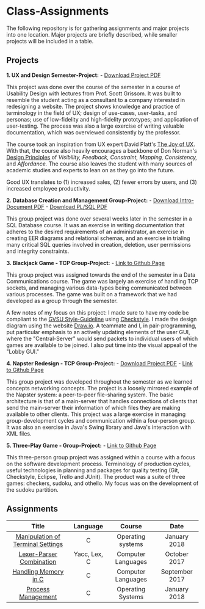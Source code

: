 # Class-Assignments

The following repository is for gathering assignments and major projects into one location. Major projects are briefly described, while smaller projects will be included in a table.

## Projects

**1. UX and Design Semester-Project:** - [Download Project PDF](https://github.com/bmmurthum/Class-Assignments/raw/master/Projects/UX-Design-Semester-Project.pdf)

This project was done over the course of the semester in a course of Usability Design with lectures from Prof. Scott Grissom. It was built to resemble the student acting as a consultant to a company interested in redesigning a website. The project shows knowledge and practice of terminology in the field of UX; design of use-cases, user-tasks, and personas; use of low-fidelity and high-fidelity prototypes; and application of user-testing. The process was also a large exercise of writing valuable documentation, which was overviewed consistently by the professor. 

The course took an inspiration from UX expert David Platt's [The Joy of UX](https://www.amazon.com/gp/product/013427671X/ref=as_li_tl?ie=UTF8&camp=1789&creative=9325&creativeASIN=013427671X&linkCode=as2&tag=rollingthun01-20&linkId=YVKN3DVRCGBMIBDT). With that, the course also heavily encourages a backbone of Don Norman's [Design Principles](https://www.csun.edu/science/courses/671/bibliography/preece.html) of *Visibility,* *Feedback,* *Constraint,* *Mapping,* *Consistency,* and *Affordance.* The course also leaves the student with many sources of academic studies and experts to lean on as they go into the future.

Good UX translates to (1) increased sales, (2) fewer errors by users, and (3) increased employee productivity. 

**2. Database Creation and Management Group-Project:** - [Download Intro-Document PDF](https://github.com/bmmurthum/Class-Assignments/raw/master/Projects/Database-Intro-Document.pdf) - [Download PL/SQL PDF](https://github.com/bmmurthum/Class-Assignments/raw/master/Projects/Database-Semester-Project.pdf)

This group project was done over several weeks later in the semester in a SQL Database course. It was an exercise in writing documentation that adheres to the desired requirements of an administrator, an exercise in creating EER diagrams and relational schemas, and an exercise in trialing many critical SQL queries involved in creation, deletion, user permissions and integrity constraints.

**3. Blackjack Game - TCP Group-Project:** - [Link to Github Page](https://github.com/bmmurthum/BlackJack-p2p)

This group project was assigned towards the end of the semester in a Data Communications course. The game was largely an exercise of handling TCP sockets, and managing various data-types being communicated between various processes. The game was built on a framework that we had developed as a group through the semester. 

A few notes of my focus on this project: I made sure to have my code be compliant to the [GVSU Style-Guideline](http://www.cis.gvsu.edu/java-coding-style-guide/) using [Checkstyle](http://checkstyle.sourceforge.net/). I made the design diagram using the website [Draw.io](https://www.draw.io/). A teammate and I, in pair-programming, put particular emphasis to an actively updating elements of the user GUI, where the "Central-Server" would send packets to individual users of which games are available to be joined. I also put time into the visual appeal of the "Lobby GUI."

**4. Napster Redesign - TCP Group-Project:** - [Download Project PDF](https://github.com/bmmurthum/NapsterRedesign/raw/master/InitialProject/Project2_Report.pdf) - [Link to Github Page](https://github.com/bmmurthum/NapsterRedesign)

This group project was developed throughout the semester as we learned concepts networking concepts. The project is a loosely mirrored example of the Napster system: a peer-to-peer file-sharing system. The basic architecture is that of a main-server that handles connections of clients that send the main-server their information of which files they are making available to other clients. This project was a large exercise in managing group-development cycles and communication within a four-person group. It was also an exercise in Java's Swing library and Java's interaction with XML files.

**5. Three-Play Game - Group-Project:** - [Link to Github Page](https://github.com/bmmurthum/Three-Play)

This three-person group project was assigned within a course with a focus on the software development process. Terminology of production cycles, useful technologies in planning and packages for quality testing (Git, Checkstyle, Eclipse, Trello and JUnit). The product was a suite of three games: checkers, sudoku, and othello. My focus was on the development of the sudoku partition.

## Assignments

Title | Language | Course | Date
|:---:|:--------:|:------:|:----:|
[Manipulation of Terminal Settings](https://github.com/bmmurthum/Class-Assignments/blob/master/Assignments/manipulateTerminal.c) | C | Operating systems | January 2018
[Lexer-Parser Combination](https://github.com/bmmurthum/Lexer-Parser-Example) | Yacc, Lex, C | Computer Languages | October 2017
[Handling Memory in C](https://github.com/bmmurthum/Quick-cReverse) | C | Computer Languages | September 2017
[Process Management](https://github.com/bmmurthum/Class-Assignments/tree/master/Assignments/Process%20Management) | C | Operating Systems | January 2018
